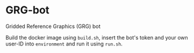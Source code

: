 # GRG-bot
Gridded Reference Graphics (GRG) bot

Build the docker image using `build.sh`, insert the bot's token and your own user-ID into `environment` and run it using `run.sh`.
